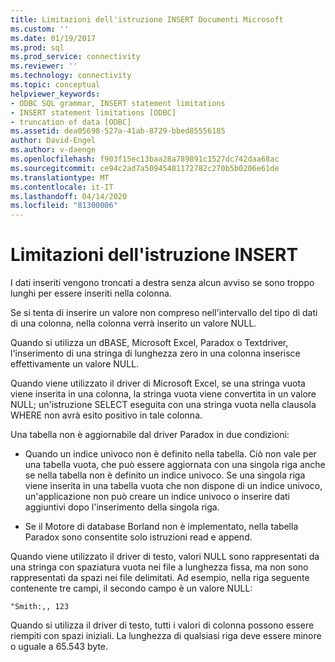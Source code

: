 ```yaml
---
title: Limitazioni dell'istruzione INSERT Documenti Microsoft
ms.custom: ''
ms.date: 01/19/2017
ms.prod: sql
ms.prod_service: connectivity
ms.reviewer: ''
ms.technology: connectivity
ms.topic: conceptual
helpviewer_keywords:
- ODBC SQL grammar, INSERT statement limitations
- INSERT statement limitations [ODBC]
- truncation of data [ODBC]
ms.assetid: dea05698-527a-41ab-8729-bbed85556185
author: David-Engel
ms.author: v-daenge
ms.openlocfilehash: f903f15ec13baa28a789891c1527dc742daa68ac
ms.sourcegitcommit: ce94c2ad7a50945481172782c270b5b0206e61de
ms.translationtype: MT
ms.contentlocale: it-IT
ms.lasthandoff: 04/14/2020
ms.locfileid: "81300006"
---
```

# <a name="insert-statement-limitations"></a>Limitazioni dell'istruzione INSERT
I dati inseriti vengono troncati a destra senza alcun avviso se sono troppo lunghi per essere inseriti nella colonna.  
  
 Se si tenta di inserire un valore non compreso nell'intervallo del tipo di dati di una colonna, nella colonna verrà inserito un valore NULL.  
  
 Quando si utilizza un dBASE, Microsoft Excel, Paradox o Textdriver, l'inserimento di una stringa di lunghezza zero in una colonna inserisce effettivamente un valore NULL.  
  
 Quando viene utilizzato il driver di Microsoft Excel, se una stringa vuota viene inserita in una colonna, la stringa vuota viene convertita in un valore NULL; un'istruzione SELECT eseguita con una stringa vuota nella clausola WHERE non avrà esito positivo in tale colonna.  
  
 Una tabella non è aggiornabile dal driver Paradox in due condizioni:  
  
-   Quando un indice univoco non è definito nella tabella. Ciò non vale per una tabella vuota, che può essere aggiornata con una singola riga anche se nella tabella non è definito un indice univoco. Se una singola riga viene inserita in una tabella vuota che non dispone di un indice univoco, un'applicazione non può creare un indice univoco o inserire dati aggiuntivi dopo l'inserimento della singola riga.  
  
-   Se il Motore di database Borland non è implementato, nella tabella Paradox sono consentite solo istruzioni read e append.  
  
 Quando viene utilizzato il driver di testo, valori NULL sono rappresentati da una stringa con spaziatura vuota nei file a lunghezza fissa, ma non sono rappresentati da spazi nei file delimitati. Ad esempio, nella riga seguente contenente tre campi, il secondo campo è un valore NULL:  
  
```  
"Smith:,, 123  
```  
  
 Quando si utilizza il driver di testo, tutti i valori di colonna possono essere riempiti con spazi iniziali. La lunghezza di qualsiasi riga deve essere minore o uguale a 65.543 byte.
